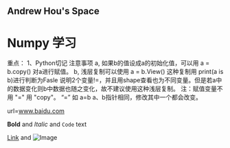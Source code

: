 ## Andrew Hou's Space
# Numpy 学习
重点：
1、Python切记 注意事项
a, 如果b的值设成a的初始化值，可以用 a = b.copy() 对a进行赋值。
b, 浅层复制可以使用  a = b.View()  这种复制用 print(a is b)进行判断为Fasle 说明2个变量!=，并且用shape查看也为不同变量。但是若a中的数据变化则b中数据也随之变化，故不建议使用这种浅层复制。
注：赋值变量不用 "=" 用 "copy"。 “=” 如 a=b a、b指针相同，修改其中一个都会改变。 

url=www.baidu.com

**Bold** and _Italic_ and `Code` text

[Link](url) and ![Image](src)
